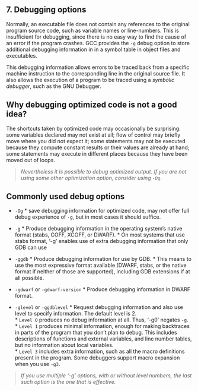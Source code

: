 ## 7. Debugging options

Normally, an executable file does not contain any references to the original program source code, such as variable names or line-numbers. This is insufficient for debugging, since there is no easy way to find the cause of an error if the program crashes. GCC provides the ``-g`` debug option to store additional debugging information in in a symbol table in object files and executables.  

This debugging information allows errors to be traced back from a specific machine instruction to the corresponding line in the original source file. It also allows the execution of a program to be traced using a *symbolic debugger*, such as the GNU Debugger.

## Why debugging optimized code is not a good idea?
The shortcuts taken by optimized code may occasionally be surprising: some variables declared may not exist at all; flow of control may briefly move where you did not expect it; some statements may not be executed because they compute constant results or their values are already at hand; some statements may execute in different places because they have been moved out of loops.

> *Nevertheless it is possible to debug optimized output. If you are not using some other optimization option, consider using ``-Og``.*

## Commonly used debug options

* ``-Og``
        * save debugging information for optimized code, may not offer full debug experience of ``-g``, but in most cases it should suffice.
* ``-g``
        * Produce debugging information in the operating system’s native format (stabs, COFF, XCOFF, or DWARF).
        * On most systems that use stabs format, ‘-g’ enables use of extra debugging information that only GDB can use

* ```-ggdb```
        * Produce debugging information for use by GDB. 
        * This means to use the most expressive format available (DWARF, stabs, or the native format if neither of those are supported), including GDB extensions if at all possible.

* ```-gdwarf``` or ```-gdwarf-version```
        * Produce debugging information in DWARF format.

* ```-glevel``` or ```-ggdblevel```
        * Request debugging information and also use level to specify information. The default level is 2.  
        * ```Level 0``` produces no debug information at all. Thus, ‘-g0’ negates ```-g```.  
        * ```Level 1``` produces minimal information, enough for making backtraces in parts of the program that you don’t plan to debug. This includes descriptions of functions and external variables, and line number tables, but no information about local variables.  
        * ```Level 3``` includes extra information, such as all the macro definitions present in the program. Some debuggers support macro expansion when you use ```-g3```.  

> *If you use multiple ‘-g’ options, with or without level numbers, the last such option is the one that is effective.*
